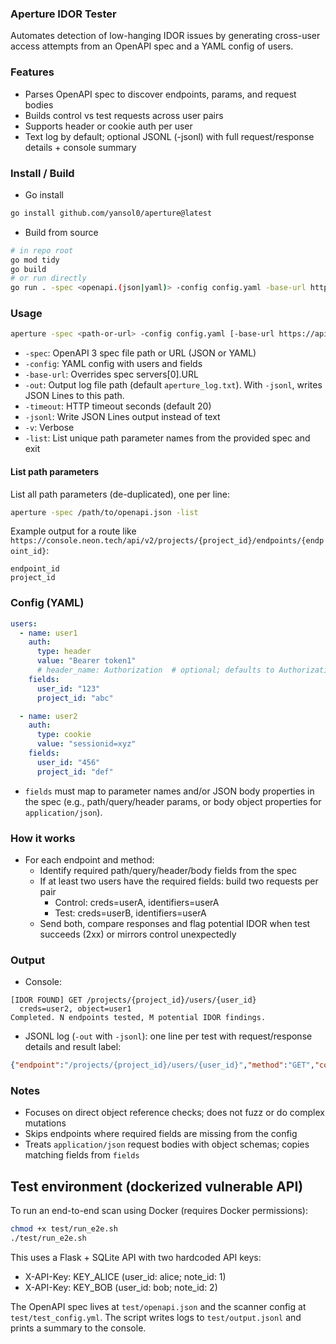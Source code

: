 ### Aperture IDOR Tester

Automates detection of low-hanging IDOR issues by generating cross-user access attempts from an OpenAPI spec and a YAML config of users.

### Features
- Parses OpenAPI spec to discover endpoints, params, and request bodies
- Builds control vs test requests across user pairs
- Supports header or cookie auth per user
- Text log by default; optional JSONL (-jsonl) with full request/response details + console summary

### Install / Build
- Go install
```sh
go install github.com/yansol0/aperture@latest
```

- Build from source
```bash
# in repo root
go mod tidy
go build
# or run directly
go run . -spec <openapi.(json|yaml)> -config config.yaml -base-url https://api.example.com -out aperture_log.jsonl -jsonl -v
```

### Usage
```bash
aperture -spec <path-or-url> -config config.yaml [-base-url https://api.example.com] [-out aperture_log.(txt|jsonl)] [-timeout 20] [-jsonl] [-v] [-list]
```
- `-spec`: OpenAPI 3 spec file path or URL (JSON or YAML)
- `-config`: YAML config with users and fields
- `-base-url`: Overrides spec servers[0].URL
- `-out`: Output log file path (default `aperture_log.txt`). With `-jsonl`, writes JSON Lines to this path.
- `-timeout`: HTTP timeout seconds (default 20)
- `-jsonl`: Write JSON Lines output instead of text
- `-v`: Verbose
- `-list`: List unique path parameter names from the provided spec and exit

#### List path parameters
List all path parameters (de-duplicated), one per line:
```bash
aperture -spec /path/to/openapi.json -list
```
Example output for a route like `https://console.neon.tech/api/v2/projects/{project_id}/endpoints/{endpoint_id}`:
```text
endpoint_id
project_id
```

### Config (YAML)
```yaml
users:
  - name: user1
    auth:
      type: header
      value: "Bearer token1"
      # header_name: Authorization  # optional; defaults to Authorization
    fields:
      user_id: "123"
      project_id: "abc"

  - name: user2
    auth:
      type: cookie
      value: "sessionid=xyz"
    fields:
      user_id: "456"
      project_id: "def"
```
- `fields` must map to parameter names and/or JSON body properties in the spec (e.g., path/query/header params, or body object properties for `application/json`).

### How it works
- For each endpoint and method:
  - Identify required path/query/header/body fields from the spec
  - If at least two users have the required fields: build two requests per pair
    - Control: creds=userA, identifiers=userA
    - Test: creds=userB, identifiers=userA
  - Send both, compare responses and flag potential IDOR when test succeeds (2xx) or mirrors control unexpectedly

### Output
- Console:
```text
[IDOR FOUND] GET /projects/{project_id}/users/{user_id}
  creds=user2, object=user1
Completed. N endpoints tested, M potential IDOR findings.
```
- JSONL log (`-out` with `-jsonl`): one line per test with request/response details and result label:
```json
{"endpoint":"/projects/{project_id}/users/{user_id}","method":"GET","control":{...},"test":{...},"result":"IDOR FOUND"}
```

### Notes
- Focuses on direct object reference checks; does not fuzz or do complex mutations
- Skips endpoints where required fields are missing from the config
- Treats `application/json` request bodies with object schemas; copies matching fields from `fields`

## Test environment (dockerized vulnerable API)

To run an end-to-end scan using Docker (requires Docker permissions):

```bash
chmod +x test/run_e2e.sh
./test/run_e2e.sh
```

This uses a Flask + SQLite API with two hardcoded API keys:
- X-API-Key: KEY_ALICE (user_id: alice; note_id: 1)
- X-API-Key: KEY_BOB (user_id: bob; note_id: 2)

The OpenAPI spec lives at `test/openapi.json` and the scanner config at `test/test_config.yml`. The script writes logs to `test/output.jsonl` and prints a summary to the console.
